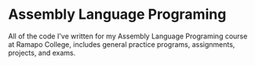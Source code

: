 # Assembly Language Programing

All of the code I've written for my Assembly Language Programing course at Ramapo College, includes general practice programs, assignments, projects, and exams.
